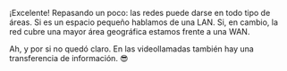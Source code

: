 ¡Excelente! Repasando un poco: las redes puede darse en todo tipo de áreas. Si es un espacio pequeño hablamos de una LAN. Si, en cambio, la red cubre una mayor área geográfica estamos frente a una WAN.

Ah, y por si no quedó claro. En las videollamadas también hay una transferencia de información. :sunglasses:
